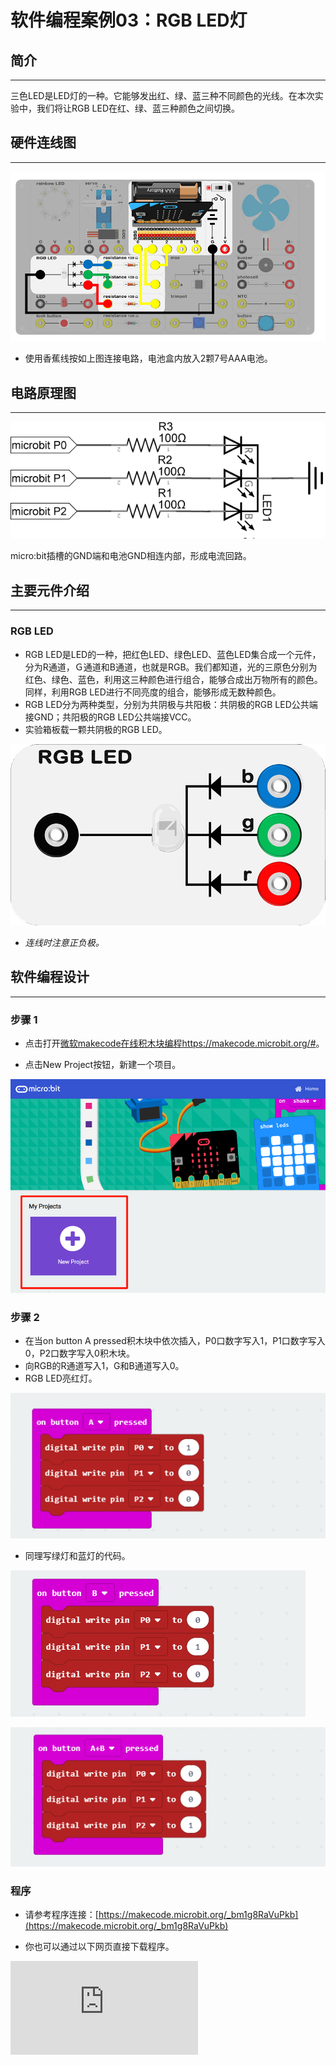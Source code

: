 # 软件编程案例03：RGB LED灯

## 简介 ##
---
三色LED是LED灯的一种。它能够发出红、绿、蓝三种不同颜色的光线。在本次实验中，我们将让RGB LED在红、绿、蓝三种颜色之间切换。

## 硬件连线图 ##
---
![](./images/Gca57tq.png)

- 使用香蕉线按如上图连接电路，电池盒内放入2颗7号AAA电池。

## 电路原理图 ##
---
![](./images/wnBLHqP.png)

micro:bit插槽的GND端和电池GND相连内部，形成电流回路。

## 主要元件介绍 ##
---
### RGB LED ###
- RGB LED是LED的一种，把红色LED、绿色LED、蓝色LED集合成一个元件，分为R通道，Ｇ通道和B通道，也就是RGB。我们都知道，光的三原色分别为红色、绿色、蓝色，利用这三种颜色进行组合，能够合成出万物所有的颜色。同样，利用RGB LED进行不同亮度的组合，能够形成无数种颜色。
- RGB LED分为两种类型，分别为共阴极与共阳极：共阴极的RGB LED公共端接GND；共阳极的RGB LED公共端接VCC。
- 实验箱板载一颗共阴极的RGB LED。

![](./images/KF4IVxu.jpg)

- *连线时注意正负极。*

## 软件编程设计
---
### 步骤 1

- 点击打开[微软makecode在线积木块编程https://makecode.microbit.org/#](https://makecode.microbit.org/#)。

- 点击New Project按钮，新建一个项目。

![](./images/t34k5Zb.png)

### 步骤 2

- 在当on button A pressed积木块中依次插入，P0口数字写入1，P1口数字写入0，P2口数字写入0积木块。
- 向RGB的R通道写入1，G和B通道写入0。
- RGB LED亮红灯。

![](./images/sB2lvoi.png)

- 同理写绿灯和蓝灯的代码。

![](./images/Rl1jlrI.png)

![](./images/JsaMcnR.png)


### 程序

- 请参考程序连接：[https://makecode.microbit.org/_bm1g8RaVuPkb](https://makecode.microbit.org/_bm1g8RaVuPkb)

- 你也可以通过以下网页直接下载程序。



<div
    style={{
        position: 'relative',
        paddingBottom: '60%',
        overflow: 'hidden',
    }}
>
    <iframe
        src="https://makecode.microbit.org/_bm1g8RaVuPkb"
        frameborder="0"
        sandbox="allow-popups allow-forms allow-scripts allow-same-origin"
        style={{
            position: 'absolute',
            width: '100%',
            height: '100%',
        }}
    />
</div>

## 结论
---
- 按下A按钮，亮红灯，按下B按钮，亮绿灯，按下C按钮，亮蓝灯。


## 思考
---
- 红色加蓝色是什么颜色，表现出来。

## 常见问题
---


## 相关阅读
---
